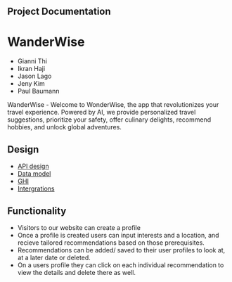 ## Project Documentation

# WanderWise

- Gianni Thi
- Ikran Haji
- Jason Lago
- Jeny Kim
- Paul Baumann

WanderWise - Welcome to WonderWise, the app that revolutionizes your travel experience. Powered by AI, we provide personalized travel suggestions, prioritize your safety, offer culinary delights, recommend hobbies, and unlock global adventures.

## Design

- [API design](APIdesign.MD)
- [Data model](Datamodel.MD)
- [GHI](GHI.MD)
- [Intergrations](Integrations.MD)

## Functionality

- Visitors to our website can create a profile
- Once a profile is created users can input interests and a location,
  and recieve tailored recommendations based on those prerequisites.
- Recommendations can be added/ saved to their user profiles to look at, at a later date or deleted.
- On a users profile they can click on each individual recommendation to view the
  details and delete there as well.
